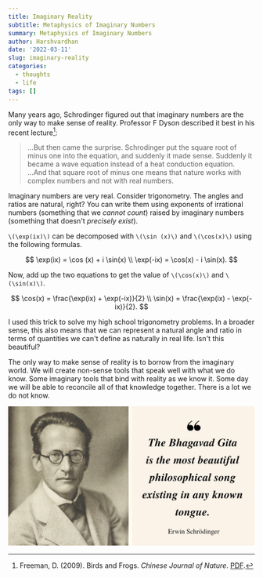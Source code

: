 ```yaml
---
title: Imaginary Reality
subtitle: Metaphysics of Imaginary Numbers
summary: Metaphysics of Imaginary Numbers
author: Harshvardhan
date: '2022-03-11'
slug: imaginary-reality
categories:
  - thoughts
  - life
tags: []
---
```


Many years ago, Schrodinger figured out that imaginary numbers are the only way to make sense of reality. Professor F Dyson described it best in his recent lecture[^1]:

[^1]: Freeman, D. (2009). Birds and Frogs. *Chinese Journal of Nature*. [PDF](https://www.ams.org/notices/200902/rtx090200212p.pdf).

> ...But then came the surprise. Schrodinger put the square root of minus one into the equation, and suddenly it made sense. Suddenly it became a wave equation instead of a heat conduction equation. ...And that square root of minus one means that nature works with complex numbers and not with real numbers.

Imaginary numbers are very real. Consider trigonometry. The angles and ratios are natural, right? You can write them using exponents of irrational numbers (something that we *cannot count*) raised by imaginary numbers (something that doesn't *precisely* *exist*).

`\(\exp(ix)\)` can be decomposed with `\(\sin (x)\)` and `\(\cos(x)\)` using the following formulas.

$$
\exp(ix) = \cos (x) + i \sin(x) \\
\exp(-ix) = \cos(x) - i \sin(x).
$$

Now, add up the two equations to get the value of `\(\cos(x)\)` and `\(\sin(x)\)`.

$$
\cos(x) = \frac{\exp(ix) + \exp(-ix)}{2} \\
\sin(x) = \frac{\exp(ix) - \exp(-ix)}{2}.
$$

I used this trick to solve my high school trigonometry problems. In a broader sense, this also means that we can represent a natural angle and ratio in terms of quantities we can't define as naturally in real life. Isn't this beautiful?

The only way to make sense of reality is to borrow from the imaginary world. We will create non-sense tools that speak well with what we do know. Some imaginary tools that bind with reality as we know it. Some day we will be able to reconcile all of that knowledge together. There is a lot we do not know.

[![](images/EkBjqT1VkAAEoka.jpeg)](https://en.wikipedia.org/wiki/Bhagavad_Gita)

